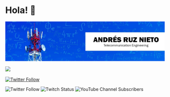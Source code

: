 # Hola! 👋

![](/banner.png)

![](https://komarev.com/ghpvc/?username=aruznieto&label=VISITAS+A+MI+PERFIL+)

[![Twitter Follow](https://img.shields.io/twitter/follow/aruznieto?color=%2300acee&label=TWITTER&logo=TWITTER&style=for-the-badge)](https://twitter.com/aruznieto)

![Twitter Follow](https://img.shields.io/twitter/follow/aruznieto?color=%2300acee&label=TWITTER&logo=TWITTER&style=for-the-badge) ![Twitch Status](https://img.shields.io/twitch/status/aruznieto?color=%236441a5&style=for-the-badge) ![YouTube Channel Subscribers](https://img.shields.io/youtube/channel/subscribers/UC5Lm-BQGubMqaggbzi9Q1mA?label=YOUTUBE&style=for-the-badge)

<!--
**aruznieto/aruznieto** is a ✨ _special_ ✨ repository because its `README.md` (this file) appears on your GitHub profile.

Here are some ideas to get you started:

- 🔭 I’m currently working on ...
- 🌱 I’m currently learning ...
- 👯 I’m looking to collaborate on ...
- 🤔 I’m looking for help with ...
- 💬 Ask me about ...
- 📫 How to reach me: ...
- 😄 Pronouns: ...
- ⚡ Fun fact: ...
-->
